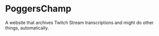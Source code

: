 # PoggersChamp
A website that archives Twitch Stream transcriptions and might do other things, automatically.